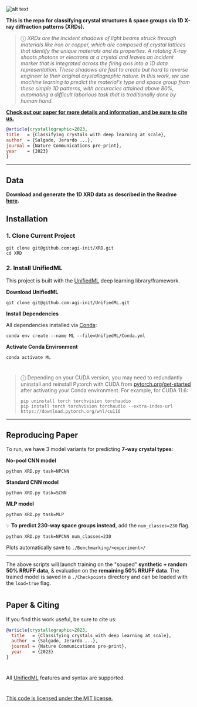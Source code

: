![alt text](https://i.imgur.com/ex7bPB0.png)

**This is the repo for classifying crystal structures & space groups via 1D X-ray diffraction patterns (XRDs).**

> &#9432; *XRDs are the incident shadows of light beams struck through materials like iron or copper, which are composed of crystal lattices that identify the unique materials and its properties. A rotating X-ray shoots photons or electrons at a crystal and leaves an incident marker that is integrated across the firing axis into a 1D data representation. These shadows are fast to create but hard to reverse engineer to their original crystallographic nature. In this work, we use machine learning to predict the material's type and space group from these simple 1D patterns, with accuracies attained above 80%, automating a difficult laborious task that is traditionally done by human hand.*

**[Check out our paper for more details and information, and be sure to cite us.]()**
 
```bibtex
@article{crystallographic~2023,
title   = {Classifying crystals with deep learning at scale},
author  = {Salgado, Jerardo ...},
journal = {Nature Communications pre-print},
year    = {2023}
}
```

---

## Data

**Download and generate the 1D XRD data as described in the Readme [here](Datasets/Generated).**

## Installation

### 1. Clone Current Project

```console
git clone git@github.com:agi-init/XRD.git
cd XRD
```

### 2. Install UnifiedML

This project is built with the [UnifiedML](https://github.com/AGI-init/UnifiedML) deep learning library/framework.

**Download UnifiedML**

```console
git clone git@github.com:agi-init/UnifiedML.git
```

**Install Dependencies**

All dependencies installed via [Conda](https://docs.conda.io/en/latest/miniconda.html):

```console
conda env create --name ML --file=UnifiedML/Conda.yml
```

**Activate Conda Environment**

```console
conda activate ML
```

#

> &#9432; Depending on your CUDA version, you may need to redundantly uninstall and reinstall Pytorch with CUDA from [pytorch.org/get-started](https://pytorch.org/get-started/locally/) after activating your Conda environment. For example, for CUDA 11.6:
> ```console
> pip uninstall torch torchvision torchaudio
> pip install torch torchvision torchaudio --extra-index-url https://download.pytorch.org/whl/cu116
> ```

---

## Reproducing Paper

To run, we have 3 model variants for predicting **7-way crystal types**:

**No-pool CNN model**

```console
python XRD.py task=NPCNN
```

**Standard CNN model**

```console
python XRD.py task=SCNN
```

**MLP model**

```console
python XRD.py task=MLP
```

:bulb: **To predict 230-way space groups instead**, add the ```num_classes=230``` flag.

```console
python XRD.py task=NPCNN num_classes=230
```

Plots automatically save to ```./Benchmarking/<experiment>/```

---

The above scripts will launch training on the "souped" **synthetic + random 50% RRUFF data**, & evaluation on the **remaining 50% RRUFF data**. The trained model is saved in a ```./Checkpoints``` directory and can be loaded with the ```load=true``` flag.

#

## Paper & Citing

If you find this work useful, be sure to cite us:

```bibtex
@article{crystallographic~2023,
  title   = {Classifying crystals with deep learning at scale},
  author  = {Salgado, Jerardo ...},
  journal = {Nature Communications pre-print},
  year    = {2023}
}
```

#

All [UnifiedML](https://github.com/AGI-init/UnifiedML) features and syntax are supported.

#

[This code is licensed under the MIT license.](MIT_LICENSE)